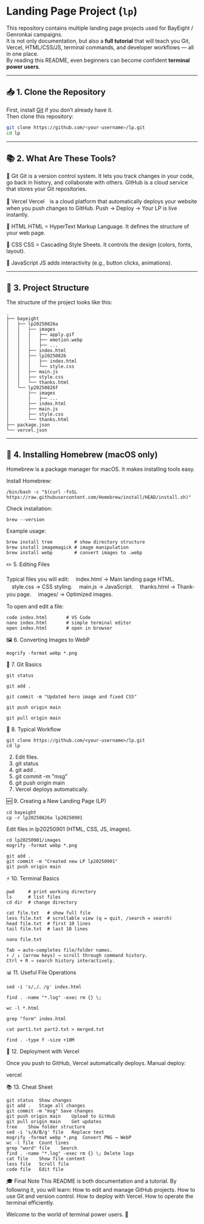 # Landing Page Project (`lp`)

This repository contains multiple landing page projects used for BayEight / Genronkai campaigns.  
It is not only documentation, but also a **full tutorial** that will teach you Git, Vercel, HTML/CSS/JS, terminal commands, and developer workflows — all in one place.  
By reading this README, even beginners can become confident **terminal power users**.

---

## 📥 1. Clone the Repository

First, install [Git](https://git-scm.com/downloads) if you don’t already have it.  
Then clone this repository:

```bash
git clone https://github.com/<your-username>/lp.git
cd lp
```
---

## 📚 2. What Are These Tools?
🔹 Git
Git is a version control system. It lets you track changes in your code, go back in history, and collaborate with others.
GitHub is a cloud service that stores your Git repositories.

🔹 Vercel
Vercel　is a cloud platform that automatically deploys your website when you push changes to GitHub.
Push → Deploy → Your LP is live instantly.

🔹 HTML
HTML = HyperText Markup Language. It defines the structure of your web page.

🔹 CSS
CSS = Cascading Style Sheets. It controls the design (colors, fonts, layout).

🔹 JavaScript
JS adds interactivity (e.g., button clicks, animations).

---

## 📂 3. Project Structure

The structure of the project looks like this:

```tree
.
├── bayeight
│   ├── lp20250826a
│   │   ├── images
│   │   │   ├── apply.gif
│   │   │   ├── emotion.webp
│   │   │   ├── ...
│   │   ├── index.html
│   │   ├── lp20250826
│   │   │   ├── index.html
│   │   │   └── style.css
│   │   ├── main.js
│   │   ├── style.css
│   │   └── thanks.html
│   └── lp20250826f
│       ├── images
│       │   ├── ...
│       ├── index.html
│       ├── main.js
│       ├── style.css
│       └── thanks.html
├── package.json
└── vercel.json
```
---

## 🔧 4. Installing Homebrew (macOS only)

Homebrew
 is a package manager for macOS. It makes installing tools easy.

Install Homebrew:
```
/bin/bash -c "$(curl -fsSL https://raw.githubusercontent.com/Homebrew/install/HEAD/install.sh)"
```

Check installation:
```
brew --version
```

Example usage:
```
brew install tree        # show directory structure
brew install imagemagick # image manipulation
brew install webp        # convert images to .webp
```
✏️ 5. Editing Files

Typical files you will edit:
　index.html → Main landing page HTML.
　style.css → CSS styling.
　main.js → JavaScript.
　thanks.html → Thank-you page.
　images/ → Optimized images.

To open and edit a file:
```
code index.html       # VS Code
nano index.html       # simple terminal editor
open index.html       # open in browser
```

🖼️ 6. Converting Images to WebP

```Convert PNG → WebP:
mogrify -format webp *.png
```

🌳 7. Git Basics
```Check status:
git status
```

```Add files:
git add .
```

```Commit:
git commit -m "Updated hero image and fixed CSS"
```

```Push:
git push origin main
```

```Pull:
git pull origin main
```

🔄 8. Typical Workflow

```1. Clone once:
git clone https://github.com/<your-username>/lp.git
cd lp
```
2. Edit files.
3. git status
4. git add .
5. git commit -m "msg"
6. git push origin main
7. Vercel deploys automatically.

🆕 9. Creating a New Landing Page (LP)

```Create new LP by copying an existing one:
cd bayeight
cp -r lp20250826a lp20250901
```

Edit files in lp20250901 (HTML, CSS, JS, images).
```Optimize images:
cd lp20250901/images
mogrify -format webp *.png
```

```Commit & push:
git add .
git commit -m "Created new LP lp20250901"
git push origin main
```

⚡ 10. Terminal Basics
```🔹 Navigation
pwd     # print working directory
ls      # list files
cd dir  # change directory
```

```🔹 File viewing
cat file.txt   # show full file
less file.txt  # scrollable view (q = quit, /search = search)
head file.txt  # first 10 lines
tail file.txt  # last 10 lines
```

```🔹 Editing
nano file.txt
```

```🔹 Autocomplete & history
Tab → auto-completes file/folder names.
↑ / ↓ (arrow keys) → scroll through command history.
Ctrl + R → search history interactively.
```

📊 11. Useful File Operations

```Replace characters in file:
sed -i 's/,/、/g' index.html
```

```Delete .log files:
find . -name "*.log" -exec rm {} \;
```

```Count lines:
wc -l *.html
```

```Search in files:
grep "form" index.html
```

```Merge files:
cat part1.txt part2.txt > merged.txt
```

```Find large files:
find . -type f -size +10M
```

🚀 12. Deployment with Vercel

Once you push to GitHub, Vercel automatically deploys.
Manual deploy:

vercel

📚 13. Cheat Sheet
```Command	Purpose
git status	Show changes
git add .	Stage all changes
git commit -m "msg"	Save changes
git push origin main	Upload to GitHub
git pull origin main	Get updates
tree	Show folder structure
sed -i 's/A/B/g' file	Replace text
mogrify -format webp *.png	Convert PNG → WebP
wc -l file	Count lines
grep "word" file	Search
find . -name "*.log" -exec rm {} \;	Delete logs
cat file	Show file content
less file	Scroll file
code file	Edit file
```

🎓 Final Note
This README is both documentation and a tutorial.
By following it, you will learn:
How to edit and manage GitHub projects.
How to use Git and version control.
How to deploy with Vercel.
How to operate the terminal efficiently.

Welcome to the world of terminal power users. 🚀




















 
